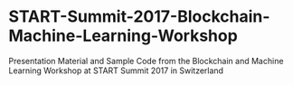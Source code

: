 # START-Summit-2017-Blockchain-Machine-Learning-Workshop
Presentation Material and Sample Code from the Blockchain and Machine Learning Workshop at START Summit 2017 in Switzerland
